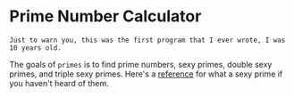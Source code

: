 # Prime Number Calculator
    Just to warn you, this was the first program that I ever wrote, I was 10 years old.
The goals of `primes` is to find prime numbers, sexy primes, double sexy primes, and triple sexy primes. Here's a [reference](https://en.wikipedia.org/wiki/Sexy_prime) for what a sexy prime if you haven't heard of them.
